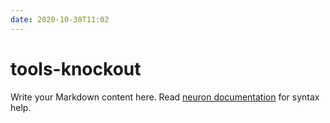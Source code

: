 ```yaml
---
date: 2020-10-30T11:02
---
```


# tools-knockout

Write your Markdown content here. Read [neuron documentation](https://neuron.zettel.page/2011404.html) for syntax help.

